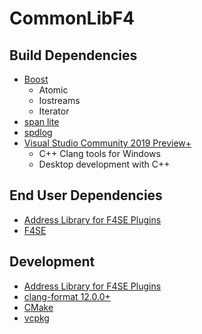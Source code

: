 # CommonLibF4

## Build Dependencies
* [Boost](https://www.boost.org/)
	* Atomic
	* Iostreams
	* Iterator
* [span lite](https://github.com/martinmoene/span-lite)
* [spdlog](https://github.com/gabime/spdlog)
* [Visual Studio Community 2019 Preview+](https://visualstudio.microsoft.com/vs/preview/)
	* C++ Clang tools for Windows
	* Desktop development with C++

## End User Dependencies
* [Address Library for F4SE Plugins](https://www.nexusmods.com/fallout4/mods/47327)
* [F4SE](https://f4se.silverlock.org/)

## Development
* [Address Library for F4SE Plugins](https://www.nexusmods.com/fallout4/mods/47327)
* [clang-format 12.0.0+](https://github.com/llvm/llvm-project/releases)
* [CMake](https://cmake.org/)
* [vcpkg](https://github.com/microsoft/vcpkg)

